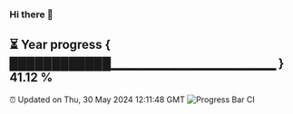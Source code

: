### Hi there 👋
⏳ Year progress { ████████████▁▁▁▁▁▁▁▁▁▁▁▁▁▁▁▁▁▁ } 41.12 %
---
⏰ Updated on Thu, 30 May 2024 12:11:48 GMT
![Progress Bar CI](https://github.com/Moyi321/Moyi321/workflows/Progress%20Bar%20CI/badge.svg)
